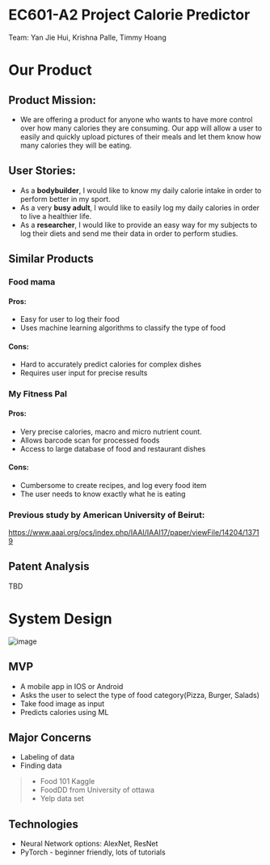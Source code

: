 # EC601-A2 Project Calorie Predictor
Team: Yan Jie Hui, Krishna Palle, Timmy Hoang 

# Our Product
## Product Mission:
-	We are offering a product for anyone who wants to have more control over how many calories they are consuming. Our app will allow a user to easily and quickly  upload pictures of their meals and let them know how many calories they will be eating. 
## User Stories:
-	As a **bodybuilder**, I would like to know my daily calorie intake in order to perform better in my sport.
-	As a very **busy adult**, I would like to easily log my daily calories in order to live a healthier life.
-	As a **researcher**, I would like to provide an easy way for my subjects to log their diets and send me their data in order to perform studies.
## Similar Products
### Food mama
#### Pros:
-	Easy for user to log their food
-	Uses machine learning algorithms to classify the type of food
#### Cons:
-	Hard to accurately predict calories for complex dishes
-	Requires user input for precise results
### My Fitness Pal
#### Pros:
-	Very precise calories, macro and micro nutrient count.
-	Allows barcode scan for processed foods
-	Access to large database of food and restaurant dishes
#### Cons:
-	Cumbersome to create recipes, and log every food item
-	The user needs to know exactly what he is eating
### Previous study by American University of Beirut:
https://www.aaai.org/ocs/index.php/IAAI/IAAI17/paper/viewFile/14204/13719
## Patent Analysis
TBD
# System Design
![image](https://github.com/yanjh95/ECE601F19A2-CaloriePredictor/blob/master/cpDesign.png)
## MVP
-	A mobile app in IOS or Android
-	Asks the user to select the type of food category(Pizza, Burger, Salads) 
-	Take food image as input
-	Predicts calories using ML
## Major Concerns
-	Labeling of data
-	Finding data
>-	Food 101 Kaggle
>-	FoodDD from University of ottawa
>-	Yelp data set
## Technologies
-	Neural Network options: AlexNet, ResNet
-	PyTorch - beginner friendly, lots of tutorials

